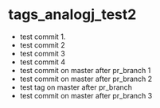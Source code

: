 # tags_analogj_test2

- test commit 1.
- test commit 2
- test commit 3
- test commit 4
- test commit on master after pr_branch 1
- test commit on master after pr_branch 2
- test tag on master after pr_branch
- test commit on master after pr_branch 3